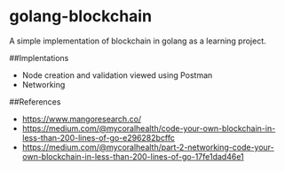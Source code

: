 # golang-blockchain
A simple implementation of blockchain in golang as a learning project.

##Implentations
* Node creation and validation viewed using Postman
* Networking

##References
* https://www.mangoresearch.co/
* https://medium.com/@mycoralhealth/code-your-own-blockchain-in-less-than-200-lines-of-go-e296282bcffc
* https://medium.com/@mycoralhealth/part-2-networking-code-your-own-blockchain-in-less-than-200-lines-of-go-17fe1dad46e1
